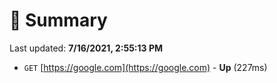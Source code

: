 # 📖 Summary
Last updated: **7/16/2021, 2:55:13 PM**

- `GET` [https://google.com](https://google.com) - **Up** (227ms)

